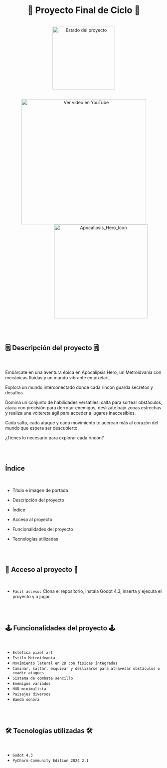 <h1 align="center">🏁 Proyecto Final de Ciclo 🏁</h1>
<br>
<div align="center">
  <img src="https://img.shields.io/badge/STATUS-EN%20DESAROLLO-green" alt="Estado del proyecto" width="200">
</div>
<br>
<div align="center">
<p float="left">
  <a href="https://www.youtube.com/watch?v=LOhfqjmasi0" target="_blank">
     <img src="https://img.youtube.com/vi/LOhfqjmasi0/0.jpg" width="400" alt="Ver video en YouTube" />
  </a>
  &nbsp;&nbsp;&nbsp;&nbsp;&nbsp;&nbsp;&nbsp;&nbsp;&nbsp;&nbsp;&nbsp;&nbsp;&nbsp;&nbsp;&nbsp;&nbsp;&nbsp;&nbsp;&nbsp;&nbsp;&nbsp;&nbsp;&nbsp;&nbsp;&nbsp;&nbsp;&nbsp;
  <img src="https://github.com/user-attachments/assets/b0632b45-73b0-4c48-947a-a0a8bbc5748b" width="300" alt="Apocalipsis_Hero_Icon" />
</p>
</div>
<br><br>

<h2>🗒️ Descripción del proyecto 🗒️</h2>
<br>
<p>Embárcate en una aventura épica en Apocalipsis Hero, un Metroidvania con mecánicas fluidas y un mundo vibrante en pixelart.</p>
<p>Explora un mundo interconectado donde cada rincón guarda secretos y desafíos.</p>
<p>Domina un conjunto de habilidades versátiles: salta para sortear obstáculos, ataca con precisión para derrotar enemigos, deslízate bajo zonas estrechas y realiza una voltereta ágil para acceder a lugares inaccesibles.</p>
<p>Cada salto, cada ataque y cada movimiento te acercan más al corazón del mundo que espera ser descubierto.</p>
<p>¿Tienes lo necesario para explorar cada rincón?</p>

<br><br>


<h2>Índice</h2>
<br>

* Título e imagen de portada


* Descripción del proyecto


* Índice


* Acceso al proyecto


* Funcionalidades del proyecto
 

* Tecnologías utilizadas

<br><br>

<h2>🔨 Acceso al proyecto 🔨</h2>
<br>

- `Fácil acceso:`  Clona el repositorio, instala Godot 4.3, inserta y ejecuta el proyecto  y a jugar.
  
<br><br>    

<h2>🕹️ Funcionalidades del proyecto 🕹️</h2>
<br>
 
- `Estética pixel art`
- `Estilo Metroidvania`
- `Movimiento lateral en 2D con físicas integradas`
- `Caminar, saltar, esquivar y deslizarse para atravesar obstáculos o evadir ataques`
- `Sistema de combate sencillo`
- `Enemigos variados`
- `HUD minimalista`
- `Paisajes diversos`
- `Banda sonora`

<br><br>

<h2>🛠️ Tecnologías utilizadas 🛠️</h2>
<br>
 
- `Godot 4.3`
- `PyCharm Community Edition 2024 2.1`

